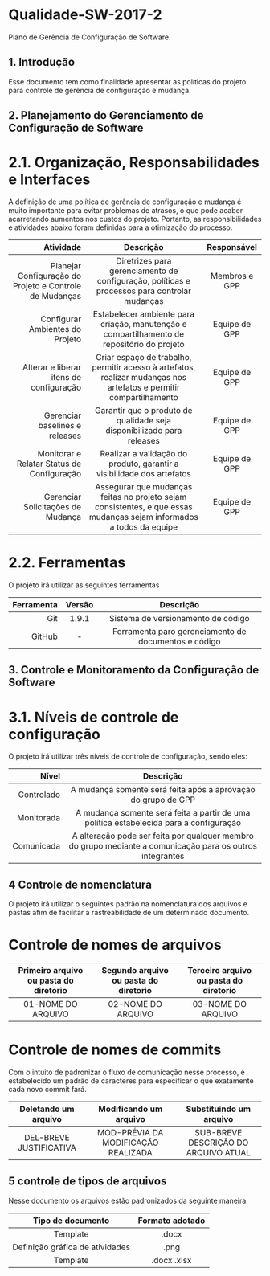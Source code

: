 # Qualidade-SW-2017-2
Plano de Gerência de Configuração de Software. 

## 1. Introdução
Esse documento tem como finalidade apresentar as políticas do projeto para controle de gerência de configuração e mudança.

## 2. Planejamento do Gerenciamento de Configuração de Software 

# 2.1. Organização, Responsabilidades e Interfaces
A definição de uma política de gerência de configuração e mudança é muito importante para evitar problemas de atrasos, o que pode acaber acarretando aumentos nos custos do projeto. Portanto, as responsibilidades e atividades abaixo foram definidas para a otimização do processo.

Atividade      | Descrição | Responsável |
--------: | :---: | :---: |
Planejar Configuração do Projeto e Controle de Mudanças | Diretrizes para gerenciamento de configuração, políticas e processos para controlar mudanças | Membros e GPP | 
Configurar Ambientes do Projeto  | Estabelecer ambiente para criação, manutenção e compartilhamento de repositório do projeto | Equipe de GPP | 
Alterar e liberar itens de configuração | Criar espaço de trabalho, permitir acesso à artefatos, realizar mudanças nos artefatos e permitir compartilhamento | Equipe de GPP |
Gerenciar baselines e releases | Garantir que o produto de qualidade seja disponibilizado para releases | Equipe de GPP |
Monitorar e Relatar Status de Configuração | Realizar a validação do produto, garantir a visibilidade dos artefatos	 | Equipe de GPP |
Gerenciar Solicitações de Mudança | Assegurar que mudanças feitas no projeto sejam consistentes, e que essas mudanças sejam informados a todos da equipe | Equipe de GPP |


# 2.2. Ferramentas
O projeto irá utilizar as seguintes ferramentas

Ferramenta      | Versão | Descrição |
--------: | :---: | :---: |
Git | 1.9.1 | Sistema de versionamento de código | 
GitHub | - | Ferramenta paro gerenciamento de documentos e código | 

## 3. Controle e Monitoramento da Configuração de Software
# 3.1. Níveis de controle de configuração

O projeto irá utilizar três níveis de controle de configuração, sendo eles:

Nível      | Descrição |
--------: | :---: |
Controlado | A mudança somente será feita após a aprovação do grupo de GPP | 
Monitorada | A mudança somente será feita a partir de uma política estabelecida para a configuração | 
Comunicada | A alteração pode ser feita por qualquer membro do grupo mediante a comunicação para os outros integrantes | 



## 4 Controle de nomenclatura
O projeto irá utilizar o seguintes padrão na nomenclatura dos arquivos e pastas afim de facilitar a rastreabilidade de um determinado documento.
# Controle de nomes de arquivos

Primeiro arquivo ou pasta do diretorio | Segundo arquivo ou pasta do diretorio | Terceiro arquivo ou pasta do diretorio |
:---: | :---: | :---: | 
01-NOME DO ARQUIVO | 02-NOME DO ARQUIVO |  03-NOME DO ARQUIVO |

# Controle de nomes de commits
Com o intuito de padronizar o fluxo de comunicação nesse processo, é estabelecido um padrão de caracteres para especificar o que exatamente cada novo commit fará.

Deletando um arquivo | Modificando um arquivo | Substituindo um arquivo |
:---: | :---: | :---: | 
DEL-BREVE JUSTIFICATIVA | MOD-PRÉVIA DA MODIFICAÇÃO REALIZADA |  SUB-BREVE DESCRIÇÃO DO ARQUIVO ATUAL |

## 5 controle de tipos de arquivos
Nesse documento os arquivos estão padronizados da seguinte maneira.

Tipo de documento | Formato adotado |
:---: | :---: | 
Template | .docx |
Definição gráfica de atividades | .png |
Template | .docx .xlsx |
